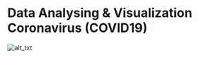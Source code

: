 # Data Analysing & Visualization Coronavirus (COVID19)

![alt_txt](https://github.com/sumyak/COVID-19/blob/master/task%206/Screenshot%20(303).png?raw=true)
